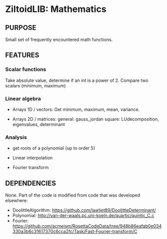 # ZiltoidLIB: Mathematics

## PURPOSE
Small set of frequently encountered math functions.  

## FEATURES

### Scalar functions
Take absolute value, determine if an int is a power of 2.
Compare two scalars (minimum, maximum)

### Linear algebra 
* Arrays 1D / vectors: Get minimum, maximum, mean, variance.

* Arrays 2D / matrices: 
  general: gauss_jordan
  square:  LUdecomposition, eigenvalues, determinant 

### Analysis 
* get roots of a polynomial (up to order 5)

* Linear interpolation

* Fourier transform
  
## DEPENDENCIES
  None. Part of the code is modified from code that was developed elsewhere: 
  * DoolittleAlgorithm: https://github.com/lawliet89/DoolittleDeterminant/
  * Polynomial:         http://van-der-waals.pc.uni-koeln.de/quartic/quintic_C.c 
  * Fourier:            https://github.com/acmeism/RosettaCodeData/tree/948b86eafab0e034330a3b6c31617370c6cca2fc/Task/Fast-Fourier-transform/C
